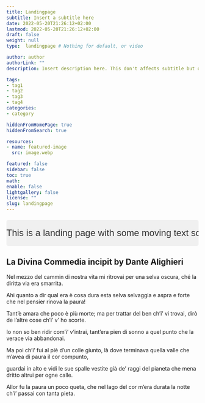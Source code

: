```yaml
---
title: Landingpage
subtitle: Insert a subtitle here
date: 2022-05-20T21:26:12+02:00
lastmod: 2022-05-20T21:26:12+02:00
draft: false
weight: null 
type:  landingpage # Nothing for default, or video 

author: author
authorLink: ""
description: Insert description here. This don't affects subtitle but only html internals

tags:
- tag1
- tag2
- tag3
- tag4
categories:
- category

hiddenFromHomePage: true
hiddenFromSearch: true

resources:
- name: featured-image
  src: image.webp

featured: false
sidebar: false
toc: true
math:
enable: false
lightgallery: false
license: ""
slug: landingpage
---
```


<style>
    #moving-text-container {
        overflow: hidden;
        padding: 20px 0;
        background-color: #f0f0f0;
        border-radius: 5px;
        margin: 20px 0;
    }
    #moving-text {
        white-space: nowrap;
        color: #333;
        font-size: 24px;
        font-family: Arial, sans-serif;
        position: relative;
    }
</style>

<body>
<div id="moving-text-container">
    <div id="moving-text">
        This is a landing page with some moving text script
    </div>
</div>

<script>
    const text = document.getElementById('moving-text');
    const container = document.getElementById('moving-text-container');
    let position = container.offsetWidth;

    function moveText() {
        position--;
        if (position < -text.offsetWidth) {
            position = container.offsetWidth;
        }
        text.style.transform = `translateX(${position}px)`;
        requestAnimationFrame(moveText);
    }

    moveText();
</script>
</body>



## La Divina Commedia incipit by Dante Alighieri

Nel mezzo del cammin di nostra vita
mi ritrovai per una selva oscura,
ché la diritta via era smarrita.

Ahi quanto a dir qual era è cosa dura
esta selva selvaggia e aspra e forte
che nel pensier rinova la paura!

Tant’è amara che poco è più morte;
ma per trattar del ben ch’i’ vi trovai,
dirò de l’altre cose ch’i’ v’ ho scorte.

Io non so ben ridir com’i’ v’intrai,
tant’era pien di sonno a quel punto
che la verace via abbandonai.

Ma poi ch’i’ fui al piè d’un colle giunto,
là dove terminava quella valle
che m’avea di paura il cor compunto,

guardai in alto e vidi le sue spalle
vestite già de’ raggi del pianeta
che mena dritto altrui per ogne calle.

Allor fu la paura un poco queta,
che nel lago del cor m’era durata
la notte ch’i’ passai con tanta pieta. 
